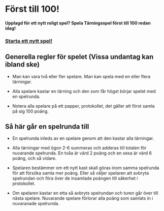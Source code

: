 Först till 100!
===========================

#### Upplagd för ett nytt roligt spel? Spela Tärningsspel först till 100 redan idag!


### [Starta ett nytt spel!](dice/init)

## Generella regler för spelet (Vissa undantag kan ibland ske)

  * Man kan vara två eller fler spelare. Man kan spela med en eller flera tärningar.

  * Alla spelare kastar en tärning och den som får högst börjar spelet med en spelrunda.

  * Notera alla spelare på ett papper, protokollet, det gäller att först samla på sig 100 poäng.


## Så här går en spelrunda till

  * En spelrunda inleds av en spelare genom att den kastar alla tärningar.

  * Alla tärningar med ögon 2-6 summeras och adderas till totalen för nuvarande spelrunda. En tvåa är värd 2 poäng och en sexa är värd 6 poäng, och så vidare.

  * Spelaren bestämmer om ett nytt kast skall göras inom samma spelrunda för att försöka samla mer poäng. Eller så väljer spelaren att avbryta spelrundan och föra över de insamlade poängen till säkerhet i protokollet.

  * Om spelaren kastar en etta så avbryts spelrundan och turen går över till nästa spelare. Nuvarande spelare förlorar alla poäng som samlats in i nuvaranade spelrunda.
